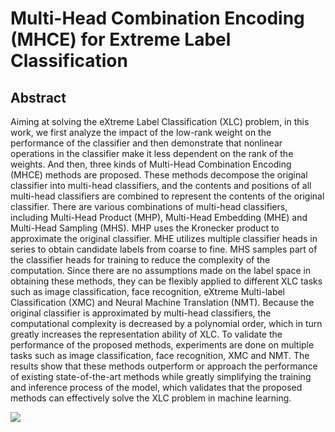 # Multi-Head Combination Encoding (MHCE) for Extreme Label Classification


## Abstract
Aiming at solving the eXtreme Label Classification (XLC) problem, in this work, we first analyze the impact of the low-rank weight on the performance of the classifier and then demonstrate that nonlinear operations in the classifier make it less dependent on the rank of the weights. And then, three kinds of Multi-Head Combination Encoding (MHCE) methods are proposed. These methods decompose the original classifier into multi-head classifiers, and the contents and positions of all multi-head classifiers are combined to represent the contents of the original classifier. There are various combinations of multi-head classifiers, including Multi-Head Product (MHP), Multi-Head Embedding (MHE) and Multi-Head Sampling (MHS). MHP uses the Kronecker product to approximate the original classifier. MHE utilizes multiple classifier heads in series to obtain candidate labels from coarse to fine. MHS samples part of the classifier heads for training to reduce the complexity of the computation. Since there are no assumptions made on the label space in obtaining these methods, they can be flexibly applied to different XLC tasks such as image classification, face recognition, eXtreme Multi-label Classification (XMC) and Neural Machine Translation (NMT). Because the original classifier is approximated by multi-head classifiers, the computational complexity is decreased by a polynomial order, which in turn greatly increases the representation ability of XLC. To validate the performance of the proposed methods, experiments are done on multiple tasks such as image classification, face recognition, XMC and NMT. The results show that these methods outperform or approach the performance of existing state-of-the-art methods while greatly simplifying the training and inference process of the model, which validates that the proposed methods can effectively solve the XLC problem in machine learning.

<img src="https://github.com/liangdaojun/MHCE/blob/main/Images/MHCE.jpg">

## 

